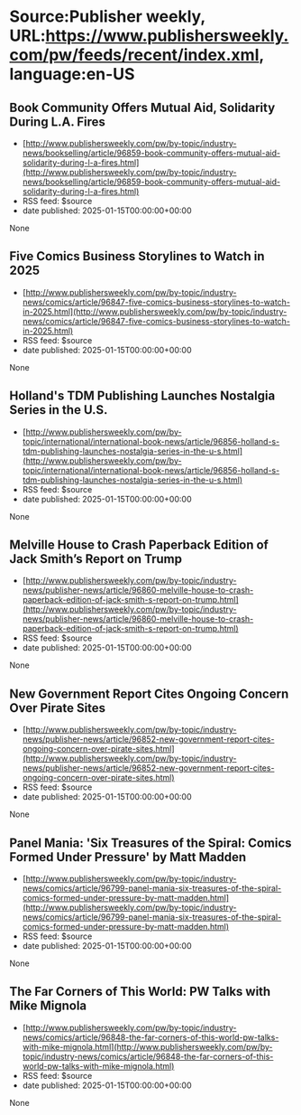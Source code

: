 # Source:Publisher weekly, URL:https://www.publishersweekly.com/pw/feeds/recent/index.xml, language:en-US

## Book Community Offers Mutual Aid, Solidarity During L.A. Fires
 - [http://www.publishersweekly.com/pw/by-topic/industry-news/bookselling/article/96859-book-community-offers-mutual-aid-solidarity-during-l-a-fires.html](http://www.publishersweekly.com/pw/by-topic/industry-news/bookselling/article/96859-book-community-offers-mutual-aid-solidarity-during-l-a-fires.html)
 - RSS feed: $source
 - date published: 2025-01-15T00:00:00+00:00

None

## Five Comics Business Storylines to Watch in 2025
 - [http://www.publishersweekly.com/pw/by-topic/industry-news/comics/article/96847-five-comics-business-storylines-to-watch-in-2025.html](http://www.publishersweekly.com/pw/by-topic/industry-news/comics/article/96847-five-comics-business-storylines-to-watch-in-2025.html)
 - RSS feed: $source
 - date published: 2025-01-15T00:00:00+00:00

None

## Holland's TDM Publishing Launches Nostalgia Series in the U.S.
 - [http://www.publishersweekly.com/pw/by-topic/international/international-book-news/article/96856-holland-s-tdm-publishing-launches-nostalgia-series-in-the-u-s.html](http://www.publishersweekly.com/pw/by-topic/international/international-book-news/article/96856-holland-s-tdm-publishing-launches-nostalgia-series-in-the-u-s.html)
 - RSS feed: $source
 - date published: 2025-01-15T00:00:00+00:00

None

## Melville House to Crash Paperback Edition of Jack Smith’s Report on Trump
 - [http://www.publishersweekly.com/pw/by-topic/industry-news/publisher-news/article/96860-melville-house-to-crash-paperback-edition-of-jack-smith-s-report-on-trump.html](http://www.publishersweekly.com/pw/by-topic/industry-news/publisher-news/article/96860-melville-house-to-crash-paperback-edition-of-jack-smith-s-report-on-trump.html)
 - RSS feed: $source
 - date published: 2025-01-15T00:00:00+00:00

None

## New Government Report Cites Ongoing Concern Over Pirate Sites
 - [http://www.publishersweekly.com/pw/by-topic/industry-news/publisher-news/article/96852-new-government-report-cites-ongoing-concern-over-pirate-sites.html](http://www.publishersweekly.com/pw/by-topic/industry-news/publisher-news/article/96852-new-government-report-cites-ongoing-concern-over-pirate-sites.html)
 - RSS feed: $source
 - date published: 2025-01-15T00:00:00+00:00

None

## Panel Mania: 'Six Treasures of the Spiral: Comics Formed Under Pressure' by Matt Madden
 - [http://www.publishersweekly.com/pw/by-topic/industry-news/comics/article/96799-panel-mania-six-treasures-of-the-spiral-comics-formed-under-pressure-by-matt-madden.html](http://www.publishersweekly.com/pw/by-topic/industry-news/comics/article/96799-panel-mania-six-treasures-of-the-spiral-comics-formed-under-pressure-by-matt-madden.html)
 - RSS feed: $source
 - date published: 2025-01-15T00:00:00+00:00

None

## The Far Corners of This World: PW Talks with Mike Mignola
 - [http://www.publishersweekly.com/pw/by-topic/industry-news/comics/article/96848-the-far-corners-of-this-world-pw-talks-with-mike-mignola.html](http://www.publishersweekly.com/pw/by-topic/industry-news/comics/article/96848-the-far-corners-of-this-world-pw-talks-with-mike-mignola.html)
 - RSS feed: $source
 - date published: 2025-01-15T00:00:00+00:00

None

